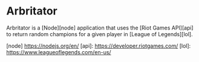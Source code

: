 # Arbritator
Arbritator is a [Node][node] application that uses the [Riot Games API][api] to return random champions for a given player in [League of Legends][lol].

[node] <https://nodejs.org/en/>
[api]: <https://developer.riotgames.com/>
[lol]: <https://www.leagueoflegends.com/en-us/>
